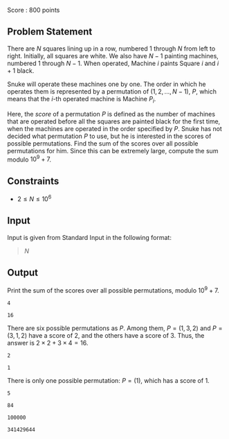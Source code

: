 Score : $800$ points

## Problem Statement

There are $N$ squares lining up in a row, numbered $1$ through $N$ from left to right.
Initially, all squares are white.
We also have $N-1$ painting machines, numbered $1$ through $N-1$.
When operated, Machine $i$ paints Square $i$ and $i+1$ black.

Snuke will operate these machines one by one.
The order in which he operates them is represented by a permutation of $(1, 2, ..., N-1)$, $P$, which means that the $i$-th operated machine is Machine $P_i$.

Here, the *score* of a permutation $P$ is defined as the number of machines that are operated before all the squares are painted black for the first time, when the machines are operated in the order specified by $P$.
Snuke has not decided what permutation $P$ to use, but he is interested in the scores of possible permutations.
Find the sum of the scores over all possible permutations for him.
Since this can be extremely large, compute the sum modulo $10^9+7$.

## Constraints

- $2 \leq N \leq 10^6$

## Input

Input is given from Standard Input in the following format:

> $N$

## Output

Print the sum of the scores over all possible permutations, modulo $10^9+7$.

```input1
4
```

```output1
16
```

There are six possible permutations as $P$.
Among them, $P = (1, 3, 2)$ and $P = (3, 1, 2)$ have a score of $2$, and the others have a score of $3$.
Thus, the answer is $2 \times 2 + 3 \times 4 = 16$.

```input2
2
```

```output2
1
```

There is only one possible permutation: $P = (1)$, which has a score of $1$.

```input3
5
```

```output3
84
```

```input4
100000
```

```output4
341429644
```